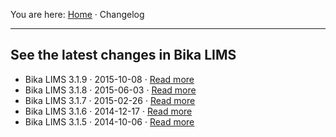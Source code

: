 You are here: [Home](https://github.com/bikalabs/Bika-LIMS/wiki) · Changelog
***

## See the latest changes in Bika LIMS
- Bika LIMS 3.1.9 · 2015-10-08 · [Read more](https://github.com/bikalabs/Bika-LIMS/wiki/Bika-LIMS-3.1.9)
- Bika LIMS 3.1.8 · 2015-06-03 · [Read more](https://github.com/bikalabs/Bika-LIMS/wiki/Bika-LIMS-3.1.8)
- Bika LIMS 3.1.7 · 2015-02-26 · [Read more](https://github.com/bikalabs/Bika-LIMS/wiki/Bika-LIMS-3.1.7)
- Bika LIMS 3.1.6 · 2014-12-17 · [Read more](https://github.com/bikalabs/Bika-LIMS/wiki/Bika-LIMS-3.1.6)
- Bika LIMS 3.1.5 · 2014-10-06 · [Read more](https://github.com/bikalabs/Bika-LIMS/wiki/Bika-LIMS-3.1.5)
